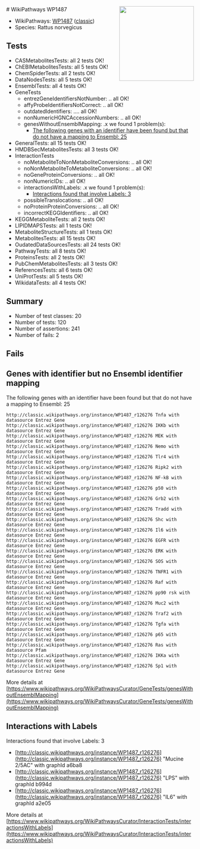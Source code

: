 <img style="float: right; width: 200px" src="https://upload.wikimedia.org/wikipedia/commons/thumb/8/83/Wplogo_with_text_500.png/640px-Wplogo_with_text_500.png" />
# WikiPathways WP1487

* WikiPathways: [WP1487](https://wikipathways.org/pathways/WP1487) ([classic](https://classic.wikipathways.org/instance/WP1487))
* Species: Rattus norvegicus
## Tests
* CASMetabolitesTests: all 2 tests OK!
* ChEBIMetabolitesTests: all 5 tests OK!
* ChemSpiderTests: all 2 tests OK!
* DataNodesTests: all 5 tests OK!
* EnsemblTests: all 4 tests OK!
* GeneTests
    * entrezGeneIdentifiersNotNumber: .. all OK!
    * affyProbeIdentifiersNotCorrect: .. all OK!
    * outdatedIdentifiers: .... all OK!
    * nonNumericHGNCAccessionNumbers: .. all OK!
    * genesWithoutEnsemblMapping: .x we found 1 problem(s):
        * [The following genes with an identifier have been found but that do not have a mapping to Ensembl: 25](#c4e54331)
* GeneralTests: all 15 tests OK!
* HMDBSecMetabolitesTests: all 3 tests OK!
* InteractionTests
    * noMetaboliteToNonMetaboliteConversions: .. all OK!
    * noNonMetaboliteToMetaboliteConversions: .. all OK!
    * noGeneProteinConversions: .. all OK!
    * nonNumericIDs: .. all OK!
    * interactionsWithLabels: .x we found 1 problem(s):
        * [Interactions found that involve Labels: 3](#630d267a)
    * possibleTranslocations: .. all OK!
    * noProteinProteinConversions: .. all OK!
    * incorrectKEGGIdentifiers: .. all OK!
* KEGGMetaboliteTests: all 2 tests OK!
* LIPIDMAPSTests: all 1 tests OK!
* MetaboliteStructureTests: all 1 tests OK!
* MetabolitesTests: all 15 tests OK!
* OudatedDataSourcesTests: all 24 tests OK!
* PathwayTests: all 8 tests OK!
* ProteinsTests: all 2 tests OK!
* PubChemMetabolitesTests: all 3 tests OK!
* ReferencesTests: all 6 tests OK!
* UniProtTests: all 5 tests OK!
* WikidataTests: all 4 tests OK!


## Summary

* Number of test classes: 20
* Number of tests: 120
* Number of assertions: 241
* Number of fails: 2

## Fails

<a name="c4e54331" />

## Genes with identifier but no Ensembl identifier mapping

The following genes with an identifier have been found but that do not have a mapping to Ensembl: 25
```
http://classic.wikipathways.org/instance/WP1487_r126276 Tnfa with datasource Entrez Gene
http://classic.wikipathways.org/instance/WP1487_r126276 IKKb with datasource Entrez Gene
http://classic.wikipathways.org/instance/WP1487_r126276 MEK with datasource Entrez Gene
http://classic.wikipathways.org/instance/WP1487_r126276 Nemo with datasource Entrez Gene
http://classic.wikipathways.org/instance/WP1487_r126276 Tlr4 with datasource Entrez Gene
http://classic.wikipathways.org/instance/WP1487_r126276 Ripk2 with datasource Entrez Gene
http://classic.wikipathways.org/instance/WP1487_r126276 NF-kB with datasource Entrez Gene
http://classic.wikipathways.org/instance/WP1487_r126276 p50 with datasource Entrez Gene
http://classic.wikipathways.org/instance/WP1487_r126276 Grb2 with datasource Entrez Gene
http://classic.wikipathways.org/instance/WP1487_r126276 Tradd with datasource Entrez Gene
http://classic.wikipathways.org/instance/WP1487_r126276 Shc with datasource Entrez Gene
http://classic.wikipathways.org/instance/WP1487_r126276 Il6 with datasource Entrez Gene
http://classic.wikipathways.org/instance/WP1487_r126276 EGFR with datasource Entrez Gene
http://classic.wikipathways.org/instance/WP1487_r126276 ERK with datasource Entrez Gene
http://classic.wikipathways.org/instance/WP1487_r126276 SOS with datasource Entrez Gene
http://classic.wikipathways.org/instance/WP1487_r126276 TNFR1 with datasource Entrez Gene
http://classic.wikipathways.org/instance/WP1487_r126276 Raf with datasource Entrez Gene
http://classic.wikipathways.org/instance/WP1487_r126276 pp90 rsk with datasource Entrez Gene
http://classic.wikipathways.org/instance/WP1487_r126276 Muc2 with datasource Entrez Gene
http://classic.wikipathways.org/instance/WP1487_r126276 Traf2 with datasource Entrez Gene
http://classic.wikipathways.org/instance/WP1487_r126276 Tgfa with datasource Entrez Gene
http://classic.wikipathways.org/instance/WP1487_r126276 p65 with datasource Entrez Gene
http://classic.wikipathways.org/instance/WP1487_r126276 Ras with datasource Pfam
http://classic.wikipathways.org/instance/WP1487_r126276 IKKa with datasource Entrez Gene
http://classic.wikipathways.org/instance/WP1487_r126276 Sp1 with datasource Entrez Gene
```

More details at [https://www.wikipathways.org/WikiPathwaysCurator/GeneTests/genesWithoutEnsemblMapping](https://www.wikipathways.org/WikiPathwaysCurator/GeneTests/genesWithoutEnsemblMapping)

<a name="630d267a" />

## Interactions with Labels

Interactions found that involve Labels: 3

* [http://classic.wikipathways.org/instance/WP1487_r126276](http://classic.wikipathways.org/instance/WP1487_r126276) "Mucine 2/5AC" with graphId a6ba8
* [http://classic.wikipathways.org/instance/WP1487_r126276](http://classic.wikipathways.org/instance/WP1487_r126276) "LPS" with graphId b994d
* [http://classic.wikipathways.org/instance/WP1487_r126276](http://classic.wikipathways.org/instance/WP1487_r126276) "IL6" with graphId a2e05


More details at [https://www.wikipathways.org/WikiPathwaysCurator/InteractionTests/interactionsWithLabels](https://www.wikipathways.org/WikiPathwaysCurator/InteractionTests/interactionsWithLabels)


